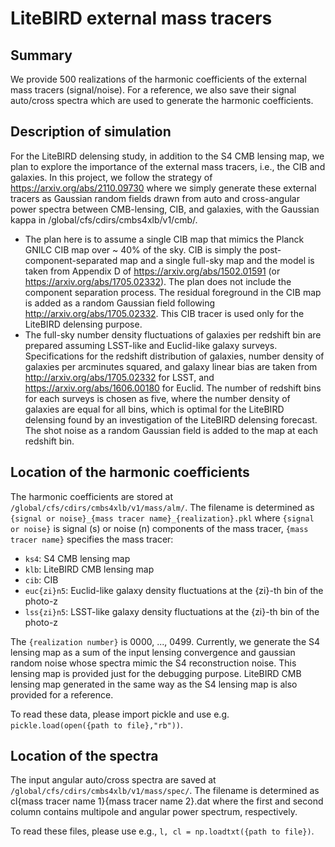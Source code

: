LiteBIRD external mass tracers
=======================================

## Summary
We provide 500 realizations of the harmonic coefficients of the external mass tracers (signal/noise). 
For a reference, we also save their signal auto/cross spectra which are used to generate the harmonic coefficients. 

## Description of simulation
For the LiteBIRD delensing study, in addition to the S4 CMB lensing map, we plan to explore the importance of the external mass tracers, i.e., 
the CIB and galaxies. In this project, we follow the strategy of https://arxiv.org/abs/2110.09730 where we simply generate these external tracers 
as Gaussian random fields drawn from auto and cross-angular power spectra between CMB-lensing, CIB, and galaxies, 
with the Gaussian kappa in /global/cfs/cdirs/cmbs4xlb/v1/cmb/. 

 * The plan here is to assume a single CIB map that mimics the Planck GNILC CIB map over ~ 40% of the sky. CIB is simply the post-component-separated map and 
 a single full-sky map and the model is taken from Appendix D of https://arxiv.org/abs/1502.01591 (or https://arxiv.org/abs/1705.02332). 
 The plan does not include the component separation process. 
 The residual foreground in the CIB map is added as a random Gaussian field following http://arxiv.org/abs/1705.02332. 
 This CIB tracer is used only for the LiteBIRD delensing purpose.
 * The full-sky number density fluctuations of galaxies per redshift bin are prepared assuming LSST-like and Euclid-like galaxy surveys. 
 Specifications for the redshift distribution of galaxies, number density of galaxies per arcminutes squared, 
 and galaxy linear bias are taken from http://arxiv.org/abs/1705.02332 for LSST, and https://arxiv.org/abs/1606.00180 for Euclid. 
 The number of redshift bins for each surveys is chosen as five, where the number density of galaxies are equal for all bins, 
 which is optimal for the LiteBIRD delensing found by an investigation of the LiteBIRD delensing forecast. 
 The shot noise as a random Gaussian field is added to the map at each redshift bin. 


## Location of the harmonic coefficients
The harmonic coefficients are stored at `/global/cfs/cdirs/cmbs4xlb/v1/mass/alm/`. 
The filename is determined as `{signal or noise}_{mass tracer name}_{realization}.pkl` where 
`{signal or noise}` is signal (s) or noise (n) components of the mass tracer, `{mass tracer name}` specifies the mass tracer: 

 * `ks4`: S4 CMB lensing map
 * `klb`: LiteBIRD CMB lensing map
 * `cib`: CIB
 * `euc{zi}n5`: Euclid-like galaxy density fluctuations at the {zi}-th bin of the photo-z
 * `lss{zi}n5`: LSST-like galaxy density fluctuations at the {zi}-th bin of the photo-z

The `{realization number}` is 0000, ..., 0499. 
Currently, we generate the S4 lensing map as a sum of the input lensing convergence and gaussian random noise whose spectra mimic the S4 reconstruction noise. 
This lensing map is provided just for the debugging purpose. 
LiteBIRD CMB lensing map generated in the same way as the S4 lensing map is also provided for a reference. 

To read these data, please import pickle and use e.g. `pickle.load(open({path to file},"rb"))`.

## Location of the spectra

The input angular auto/cross spectra are saved at `/global/cfs/cdirs/cmbs4xlb/v1/mass/spec/`. 
The filename is determined as cl{mass tracer name 1}{mass tracer name 2}.dat where the first and second column contains multipole and angular power spectrum, respectively. 

To read these files, please use e.g., `l, cl = np.loadtxt({path to file})`. 




